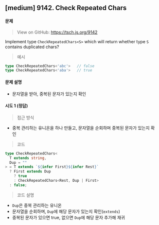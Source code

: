 ## [medium] 9142. Check Repeated Chars

#### 문제

> View on GitHub: https://tsch.js.org/9142

Implement type `CheckRepeatedChars<S>` which will return whether type `S` contains duplicated chars?

> 예시

```ts
type CheckRepeatedChars<'abc'>   // false
type CheckRepeatedChars<'aba'>   // true
```

#### 문제 설명

- 문자열을 받아, 중복된 문자가 있는지 확인

#### 시도 1 (정답)

> 접근 방식

- 중복 관리하는 유니온을 하나 만들고, 문자열을 순회하며 중복된 문자가 있는지 확인

> 코드

```ts
type CheckRepeatedChars<
  T extends string,
  Dup = ""
> = T extends `${infer First}${infer Rest}`
  ? First extends Dup
    ? true
    : CheckRepeatedChars<Rest, Dup | First>
  : false;
```

> 코드 설명

- `Dup`은 중복 관리하는 유니온
- 문자열을 순회하며, `Dup`에 해당 문자가 있는지 확인(`extends`)
- 중복된 문자가 있으면 true, 없으면 `Dup`에 해당 문자 추가해 재귀
